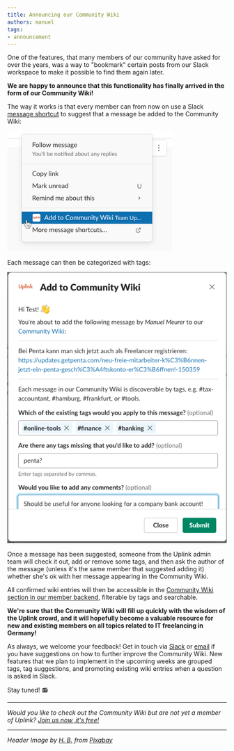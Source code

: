 ```yaml
---
title: Announcing our Community Wiki
authors: manuel
tags:
- announcement
---
```


One of the features, that many members of our community have asked for over the years, was a way to "bookmark" certain posts from our Slack workspace to make it possible to find them again later.

**We are happy to announce that this functionality has finally arrived in the form of our Community Wiki!**

The way it works is that every member can from now on use a Slack [message shortcut](https://slack.com/help/articles/360004063011-Work-with-apps-in-Slack-using-shortcuts#message-shortcuts) to suggest that a message be added to the Community Wiki:

![](Community-Wiki-Message-Action.png)

Each message can then be categorized with tags:

![](Community-Wiki-Modal.png)

Once a message has been suggested, someone from the Uplink admin team will check it out, add or remove some tags, and then ask the author of the message (unless it's the same member that suggested adding it) whether she's ok with her message appearing in the Community Wiki.

All confirmed wiki entries will then be accessible in the [Community Wiki section in our member backend](https://my.uplink.tech/community/wiki), filterable by tags and searchable.

**We're sure that the Community Wiki will fill up quickly with the wisdom of the Uplink crowd, and it will hopefully become a valuable resource for new and existing members on all topics related to IT freelancing in Germany!**

As always, we welcome your feedback! Get in touch via [Slack](https://slack.com/app_redirect?team=T1LBG4C5N&channel=U1LB9UVJQ) or [email](mailto:hello@uplink.tech) if you have suggestions on how to further improve the Community Wiki. New features that we plan to implement in the upcoming weeks are grouped tags, tag suggestions, and promoting existing wiki entries when a question is asked in Slack.

Stay tuned! 📻

---

_Would you like to check out the Community Wiki but are not yet a member of Uplink? [Join us now, it's free!](https://uplink.tech/en#request)_

---

_Header Image by [H. B.](https://pixabay.com/users/FotoEmotions-872019/?utm_source=link-attribution&utm_medium=referral&utm_campaign=image&utm_content=1618377) from [Pixabay](https://pixabay.com/?utm_source=link-attribution&utm_medium=referral&utm_campaign=image&utm_content=1618377)_

